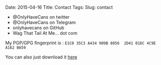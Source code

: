 Date: 2015-04-16
Title: Contact
Tags:
Slug: contact

- @OnlyHaveCans on twitter
- @OnlyHaveCans on Telegram
- onlyhavecans on GitHub
- Wag That Tail At Me... dot com

My PGP/GPG fingerprint is : `E1C0 35C3 A434 909B 8056  2D41 01DC 4C9E A162 B659`

You can also just download it [here](/publickey.asc)
